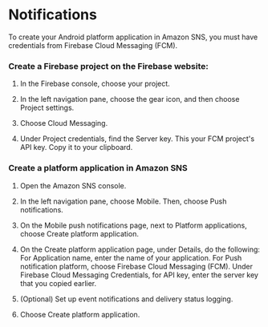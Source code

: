 # Notifications

To create your Android platform application in Amazon SNS, you must have credentials from Firebase Cloud Messaging (FCM).

### Create a Firebase project on the Firebase website:

1. In the Firebase console, choose your project.

2. In the left navigation pane, choose the gear icon, and then choose Project settings.

3. Choose Cloud Messaging.

4. Under Project credentials, find the Server key. This your FCM project's API key. Copy it to your clipboard.

### Create a platform application in Amazon SNS

1.  Open the Amazon SNS console.

2.  In the left navigation pane, choose Mobile. Then, choose Push notifications.

3.  On the Mobile push notifications page, next to Platform applications, choose Create platform application.

4.  On the Create platform application page, under Details, do the following:
    For Application name, enter the name of your application.
    For Push notification platform, choose Firebase Cloud Messaging (FCM).
    Under Firebase Cloud Messaging Credentials, for API key, enter the server key that you copied earlier.

5.  (Optional) Set up event notifications and delivery status logging.

6.  Choose Create platform application.
